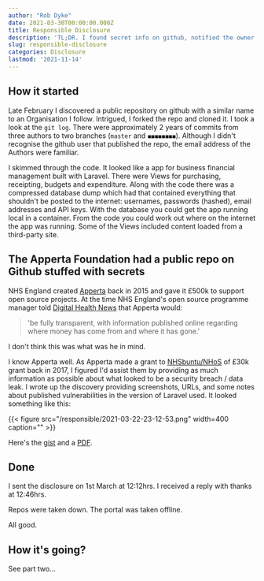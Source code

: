```yaml
---
author: "Rob Dyke"
date: 2021-03-30T00:00:00.000Z
title: Responsible Disclosure
description: 'TL;DR. I found secret info on github, notified the owner, and found out the hard way that UK cyber law is broken. Part 1 of ...?'
slug: responsible-disclosure
categories: Disclosure
lastmod: '2021-11-14'
---
```


## How it started

Late February I discovered a public repository on github with a similar name to an Organisation I follow. Intrigued, I forked the repo and cloned it. I took a look at the `git log`. There were approximately 2 years of commits from three authors to two branches (`master` and `◼️◼️◼️◼️◼️◼️◼️◼️`). Although I didn't recognise the github user that published the repo, the email address of the Authors were familiar.

I skimmed through the code. It looked like a app for business financial management built with Laravel. There were Views for purchasing, receipting, budgets and expenditure. Along with the code there was a compressed database dump which had that contained everything that shouldn't be posted to the internet: usernames, passwords (hashed), email addresses and API keys. With the database you could get the app running local in a container. From the code you could work out where on the internet the app was running. Some of the Views included content loaded from a third-party site.

## The Apperta Foundation had a public repo on Github stuffed with secrets

NHS England created [Apperta](https://apperta.org/) back in 2015 and gave it £500k to support open source projects. At the time NHS England's open source programme manager told [Digital Health News](https://www.digitalhealth.net/2015/06/open-source-super-cic-created/) that Apperta would:

> 'be fully transparent, with information published online regarding where money has come from and where it has gone.'

I don't think this was what was he in mind.

I know Apperta well. As Apperta made a grant to [NHSbuntu/NHoS](http://localhost:9081/2017/05/19/apperta-supports-nhsbuntu/) of £30k grant back in 2017, I figured I'd assist them by providing as much information as possible about what looked to be a security breach / data leak. I wrote up the discovery providing screenshots, URLs, and some notes about published vulnerabilities in the version of Laravel used. It looked something like this:

{{< figure src="/responsible/2021-03-22-23-12-53.png" width=400 caption="" >}}

Here's the [gist](https://gist.github.com/robdyke/97bf14d00c3d01115fb6de4c8d185ce3) and a [PDF](/responsible/disclosure.pdf).

## Done

I sent the disclosure on 1st March at 12:12hrs. I received a reply with thanks at 12:46hrs.

Repos were taken down. The portal was taken offline.

All good.

## How it's going?

See part two...
